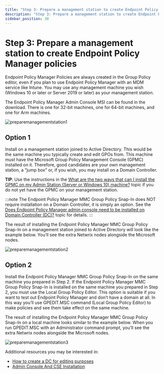 ```yaml
---
title: "Step 3: Prepare a management station to create Endpoint Policy Manager policies"
description: "Step 3: Prepare a management station to create Endpoint Policy Manager policies"
sidebar_position: 30
---
```


# Step 3: Prepare a management station to create Endpoint Policy Manager policies

Endpoint Policy Manager Policies are always created in the Group Policy editor, even if you plan to
use Endpoint Policy Manager with an MDM service like Intune. You may use any management machine you
wish (Windows 10 or later or Server 2019 or later) as your management station.

The Endpoint Policy Manager Admin Console MSI can be found in the download. There is one for 32-bit
machines, one for 64-bit machines, and one for Arm machines.

![preparemanagementstation1](/images/endpointpolicymanager/gettingstarted/quickstart/preparemanagementstation1.webp)

## Option 1

Install on a management station joined to Active Directory. This would be the same machine you
typically create and edit GPOs from. This machine must have the Microsoft Group Policy Management
Console (GPMC) installed on it. Therefore, good candidates are your own management station, a “jump
box” or, if you wish, you may install on a Domain Controller.

**TIP**: Use the instructions in the
[What are the two ways that can I install the GPMC on my Admin Station (Server or Windows 10) machine?](/docs/endpointpolicymanager/installation/knowledgebase/gpoinitialinstall/methods.md)
topic if you do not yet have the GPMC on your management station.

:::note
The Endpoint Policy Manager MMC Group Policy Snap-In does NOT require installation on a
Domain Controller, it is simply an option. See the
[Does Endpoint Policy Manager admin console need to be installed on Domain Controller (DC)?](/docs/endpointpolicymanager/installation/knowledgebase/gpoinitialinstall/adminconsole.md)
topic for details.
:::


The result of installing the Endpoint Policy Manager MMC Group Policy Snap-In on a management
station joined to Active Directory will look like the example below. You’ll see the extra Netwrix
nodes alongside the Microsoft nodes.

![preparemanagementstation2](/images/endpointpolicymanager/gettingstarted/quickstart/preparemanagementstation2.webp)

## Option 2

Install the Endpoint Policy Manager MMC Group Policy Snap-In on the same machine you prepared in
Step 2. If the Endpoint Policy Manager MMC Group Policy Snap-In is installed on the same machine you
prepared in Step 2, you must use the Local Group Policy Editor. This option is suitable if you want
to test out Endpoint Policy Manager and don’t have a domain at all. In this way you’ll use
GPEDIT.MSC command (Local Group Policy Editor) to make policies and see them take effect on the same
machine.

The result of installing the Endpoint Policy Manager MMC Group Policy Snap-In on a local machine
looks similar to the example below. When you run GPEDIT.MSC with an Administrator command prompt,
you’ll see the extra Netwrix nodes alongside the Microsoft nodes.

![preparemanagementstation3](/images/endpointpolicymanager/gettingstarted/quickstart/preparemanagementstation3.webp)

Additional resources you may be interested in:

- [How to create a DC for editing purposes](/docs/endpointpolicymanager/deliverymethods/cloud/videos/testlabbestpractices/createdc.md)
- [Admin Console And CSE Installation](/docs/endpointpolicymanager/deliverymethods/grouppolicy/videos/gettingstarted/install.md)
